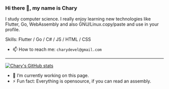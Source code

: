 ### Hi there 👋, my name is Chary
I study computer science. I really enjoy learning new technologies like Flutter, Go, WebAssembly and also GNU/Linux.copy/paste and use in your profile.

Skills: Flutter / Go / C# / JS / HTML / CSS

- 📫 How to reach me: 
`charydevel@gmail.com`

- - -
[![Chary's GitHub stats](https://github-readme-stats.vercel.app/api?username=charynepesov)](https://github.com/anuraghazra/github-readme-stats)
<!--
**charynepesov/charynepesov** is a ✨ _special_ ✨ repository because its `README.md` (this file) appears on your GitHub profile.

Here are some ideas to get you started:

- 🔭 I’m currently working on ...
- 🌱 I’m currently learning ...
- 👯 I’m looking to collaborate on ...
- 🤔 I’m looking for help with ...
- 💬 Ask me about ...

- 😄 Pronouns: ...
 ...
-->
- 🔭 I’m currently working on this page. 
- ⚡ Fun fact: Everything is opensource, if you can read an assembly. 
